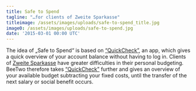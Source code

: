 ```yaml
---
title: Safe to Spend
tagline: "…for clients of Zweite Sparkasse"
titleimage: /assets/images/uploads/safe-to-spend_title.jpg
image0: /assets/images/uploads/safe-to-spend.jpg
date: '2015-03-01 00:00 UTC'
---
```


The idea of „Safe to Spend“ is based on 
[“QuickCheck”](https://www.sparkasse.at/sgruppe/Privatkunden/Services/E-Banking/Apps/QuickCheck-App), 
an app, which gives a quick overview of your account balance without having to log in. 
Clients of [Zweite Sparkasse](http://www.erstestiftung.org/project/die-zweite-sparkasse/)
have greater difficulties in their personal budgeting. BeeTwo therefore takes 
[“QuickCheck”](https://www.sparkasse.at/sgruppe/Privatkunden/Services/E-Banking/Apps/QuickCheck-App) 
further and gives an overview of your available 
budget subtracting your fixed costs, until the transfer of the next salary or social benefit occurs.